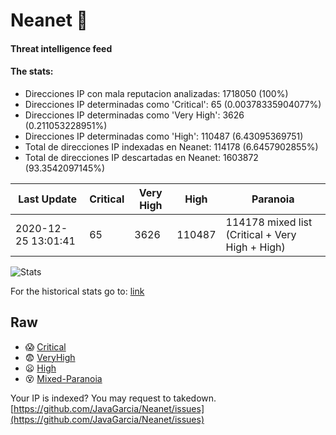 # Neanet :hocho:
#### Threat intelligence feed
#### The stats:

- Direcciones IP con mala reputacion analizadas: 1718050 (100%)
- Direcciones IP determinadas como 'Critical':  65 (0.00378335904077%)
- Direcciones IP determinadas como 'Very High':  3626 (0.211053228951%)
- Direcciones IP determinadas como 'High':  110487 (6.43095369751)
- Total de direcciones IP indexadas en Neanet:  114178 (6.6457902855%)
- Total de direcciones IP descartadas en Neanet:  1603872 (93.3542097145%)

| Last Update | Critical | Very High | High | Paranoia |
| --- | --- | --- | --- | --- |
| 2020-12-25 13:01:41 | 65 | 3626 | 110487 | 114178 mixed list (Critical + Very High + High)|

![Stats](https://docs.google.com/spreadsheets/d/e/2PACX-1vSnaNMIXVabIpDJjufMlzH7poXnshF3mgd8Is1g9ytUEzVsP5my4Trn8f-xkoLLQ38xpL3HtmUexLo6/pubchart?oid=501124687&format=image)

For the historical stats go to: [link](/stats.csv)
## Raw
- :scream: [Critical](https://raw.githubusercontent.com/JavaGarcia/Neanet/master/blacklists/neanet_critical.txt)
- :fearful: [VeryHigh](https://raw.githubusercontent.com/JavaGarcia/Neanet/master/blacklists/neanet_veryHigh.txtt)
- :frowning: [High](https://raw.githubusercontent.com/JavaGarcia/Neanet/master/blacklists/neanet_high.txt)
- :dizzy_face: [Mixed-Paranoia](https://raw.githubusercontent.com/JavaGarcia/Neanet/master/blacklists/neanet_all.txt)


Your IP is indexed? You may request to takedown. [https://github.com/JavaGarcia/Neanet/issues](https://github.com/JavaGarcia/Neanet/issues)





















































































































































































































































































































































































































































































































































































































































































































































































































































































































































































































































































































































































































































































































































































































































































































































































































































































































































































































































































































































































































































































































































































































































































































































































































































































































































































































































































































































































































































































































































































































































































































































